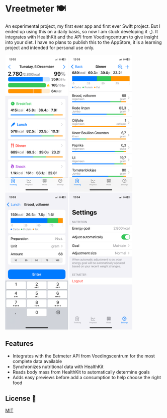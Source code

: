 # Vreetmeter 🍽️
An experimental project, my first ever app and first ever Swift project. But I ended up using this on a daily basis, so now I am stuck developing it :,). It integrates with HealthKit and the API from Voedingcentrum to give insight into your diet. I have no plans to publish this to the AppStore, it is a learning project and intended for personal use only.

<p float="left">
  <img alt="Screenshot of overview" src="images/image1.png" width="200" />
  <img alt="Screenshot of meal view" src="images/image2.png" width="200" />
  <img alt="Screenshot of edit view" src="images/image3.png" width="200" />
  <img alt="Screenshot of settings" src="images/image4.png" width="200" />
</p>

## Features
- Integrates with the Eetmeter API from Voedingscentrum for the most complete data available
- Synchronizes nutritional data with HealthKit
- Reads body mass from HealthKit to automatically determine goals
- Adds easy previews before add a consumption to help choose the right food

## License 📄
[MIT](license)
